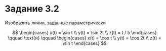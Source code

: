 # Задание 3.2

Изобразить линии, заданные параметрически

$$
	\begin{cases}
		x(t) = \sin t \\
		y(t) = \sin 2t \\
		z(t) = t / 5
	\end{cases}
	\qquad \text{и} \qquad
	\begin{cases}
		x(t) = \cos t \\
		y(t) = \cos 2t \\
		z(t) = \sin t
	\end{cases}
$$
